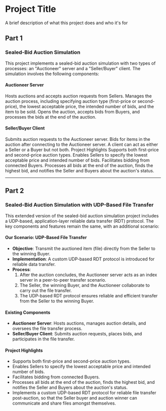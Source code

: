 
# Project Title

A brief description of what this project does and who it's for

## Part 1

### Sealed-Bid Auction Simulation
This project implements a sealed-bid auction simulation with two types of processes: an "Auctioneer" server and a "Seller/Buyer" client. The simulation involves the following components:

#### Auctioneer Server
Hosts auctions and accepts auction requests from Sellers.
Manages the auction process, including specifying auction type (first-price or second-price), the lowest acceptable price, the intended number of bids, and the item to be sold.
Opens the auction, accepts bids from Buyers, and processes the bids at the end of the auction.

#### Seller/Buyer Client
Submits auction requests to the Auctioneer server.
Bids for items in the auction after connecting to the Auctioneer server.
A client can act as either a Seller or a Buyer but not both.
Project Highlights
Supports both first-price and second-price auction types.
Enables Sellers to specify the lowest acceptable price and intended number of bids.
Facilitates bidding from connected Buyers.
Processes all bids at the end of the auction, finds the highest bid, and notifies the Seller and Buyers about the auction's status.

---

## Part 2
### Sealed-Bid Auction Simulation with UDP-Based File Transfer

This extended version of the sealed-bid auction simulation project includes a UDP-based, application-layer reliable data transfer (RDT) protocol. The key components and features remain the same, with an additional scenario:

#### Our Scenario: UDP-Based File Transfer

- **Objective**: Transmit the auctioned item (file) directly from the Seller to the winning Buyer.
- **Implementation**: A custom UDP-based RDT protocol is introduced for reliable data transfer.
- **Process**:
  1. After the auction concludes, the Auctioneer server acts as an index server in a peer-to-peer transfer scenario.
  2. The Seller, the winning Buyer, and the Auctioneer collaborate to carry out the file transfer.
  3. The UDP-based RDT protocol ensures reliable and efficient transfer from the Seller to the winning Buyer.

#### Existing Components

- **Auctioneer Server**: Hosts auctions, manages auction details, and oversees the file transfer process.
- **Seller/Buyer Client**: Submits auction requests, places bids, and participates in the file transfer.

#### Project Highlights

- Supports both first-price and second-price auction types.
- Enables Sellers to specify the lowest acceptable price and intended number of bids.
- Facilitates bidding from connected Buyers.
- Processes all bids at the end of the auction, finds the highest bid, and notifies the Seller and Buyers about the auction's status.
- Implements a custom UDP-based RDT protocol for reliable file transfer post-auction, so that the Seller buyer and auction winner can communicate and share files amongst themselves.
